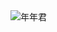 <!DOCTYPE html>
<html>
  <head>
    <meta charset="utf-8">
    <title>伃倢</title>
  </head>
  <body>
    <img src="https://pic.pimg.tw/melances/1379121327-3598603394.jpg" alt="年年君">
  </body>
</html>
